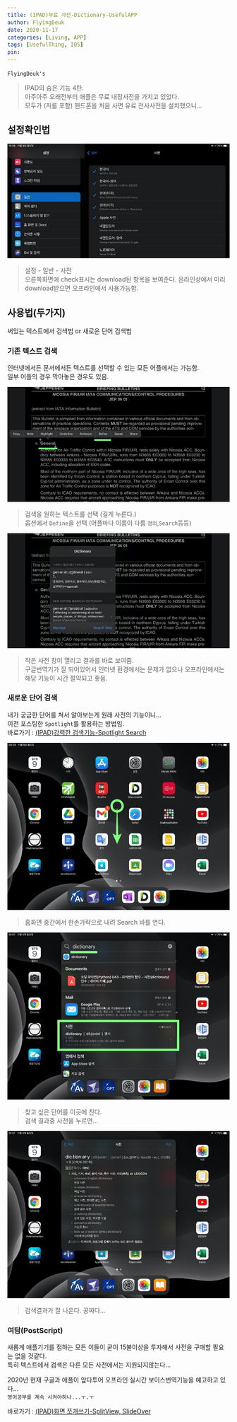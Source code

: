 ```yaml
---
title: (IPAD)무료 사전-Dictionary-UsefulAPP
author: FlyingDeuk
date: 2020-11-17
categories: [Living, APP]
tags: [UsefulThing, IOS]
pin:
---
```


`FlyingDeuk's`
> IPAD의 숨은 기능 4탄. <br>
아주아주 오래전부터 애플은 무료 내장사전을 가지고 있었다. <br>
모두가 (저를 포함) 핸드폰을 처음 사면 유료 전사사전을 설치했으니... <br>

## 설정확인법
![dict](/img/living/ipad/dict.jpg)
>설정 - 일반 - 사전 <br>
오른쪽화면에 check표시는 download된 항목을 보여준다. 온라인상에서 미리 download받으면 오프라인에서 사용가능함.

## 사용법(두가지)
써있는 텍스트에서 검색법 or 새로운 단어 검색법

### 기존 텍스트 검색
인터넷에서든 문서에서든 텍스트를 선택할 수 있는 모든 어플에서는 가능함. <br>
일부 어플의 경우 막아놓은 경우도 있음.

![dict](/img/living/ipad/dict1.jpg)
>검색을 원하는 텍스트를 선택 (길게 누른다.)<br>
옵션에서 `Define`을 선택 (어플마다 이름이 다름 `정의`,`Search`등등)

![dict](/img/living/ipad/dict2.jpg)
>작은 사전 창이 열리고 결과를 바로 보여줌. <br>
구글번역기가 잘 되어있어서 인터넷 환경에서는 문제가 없으나 오프라인에서는 해당 기능이 시간 절약되고 좋음.


### 새로운 단어 검색
내가 궁금한 단어를 쳐서 알아보는게 원래 사전의 기능이니...<br>
이전 포스팅한 `Spotlight`를 활용하는 방법임. <br>
바로가기 : [(IPAD)강력한 검색기능-Spotlight Search](/posts/IpadSpot/)

![dict](/img/living/ipad/spot1.jpg)
>홈화면 중간에서 한손가락으로 내려 Search 바를 연다.

![dict](/img/living/ipad/dict3.jpg)
>찾고 싶은 단어를 이곳에 친다. <br>
검색 결과중 사전을 누르면...

![dict](/img/living/ipad/dict4.jpg)
>검색결과가 잘 나온다. 공짜다...

### 여담(PostScript)
새롭게 애플기기를 접하는 모든 이들이 굳이 15불이상을 투자해서 사전을 구매할 필요는 없을 것같다. <br>
특히 텍스트에서 검색은 다른 모든 사전에서는 지원되지않는다...<br>

2020년 현재 구글과 애플이 앞다투어 오프라인 실시간 보이스번역기능을 예고하고 있다... <br>
`영어공부를 계속 시켜야하나...ㅜ.ㅜ`

바로가기 : [(IPAD)화면 쪼개쓰기-SplitView, SlideOver](/posts/IpadView/)
